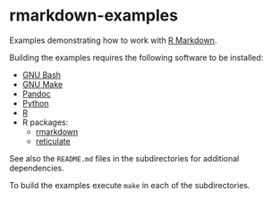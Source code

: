 rmarkdown-examples
==================

Examples demonstrating how to work with [R Markdown](https://rmarkdown.rstudio.com/).

Building the examples requires the following software to be installed:

* [GNU Bash](https://www.gnu.org/software/bash/)
* [GNU Make](https://www.gnu.org/software/make/)
* [Pandoc](https://pandoc.org/)
* [Python](https://www.python.org/)
* [R](https://cran.r-project.org/)
* R packages:
    * [rmarkdown](https://cran.r-project.org/web/packages/rmarkdown/)
    * [reticulate](https://cran.r-project.org/web/packages/reticulate/)

See also the `README.md` files in the subdirectories for additional dependencies.

To build the examples execute `make` in each of the subdirectories.
